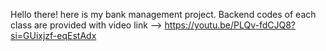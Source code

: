 Hello there! here is my bank management project.
Backend codes of each class are provided with 
video link --> https://youtu.be/PLQv-fdCJQ8?si=GUixjzf-eqEstAdx
